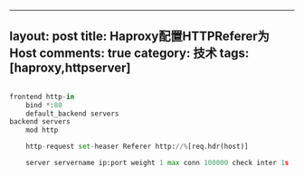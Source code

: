
---
layout: post
title: Haproxy配置HTTPReferer为Host
comments: true
category: 技术
tags: [haproxy,httpserver]
---

```python

frontend http-in
    bind *:80
    default_backend servers
backend servers
    mod http

    http-request set-heaser Referer http://%[req.hdr(host)]

    server servername ip:port weight 1 max conn 100000 check inter 1s

```
